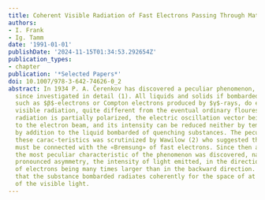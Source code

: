 ```yaml
---
title: Coherent Visible Radiation of Fast Electrons Passing Through Matter
authors:
- I. Frank
- Ig. Tamm
date: '1991-01-01'
publishDate: '2024-11-15T01:34:53.292654Z'
publication_types:
- chapter
publication: '*Selected Papers*'
doi: 10.1007/978-3-642-74626-0_2
abstract: In 1934 P. A. Čerenkov has discovered a peculiar phenomenon, whicd he has
  since investigated in detail (1). All liquids and solids if bombarded by fast electrons,
  such as $β$-electrons or Compton electrons produced by $γ$-rays, do emit a peculiar
  visible radiation, quite different from the eventual ordinary flourescence. This
  radiation is partially polarized, the electric oscillation vector being parallel
  to the electron beam, and its intensity can be reduced neither by temperature nor
  by addition to the liquid bombarded of quenching substances. The peculiarity of
  these carac-teristics was scrutinized by Wawilow (2) who suggested that this radiation
  must be connected with the «Bremsung» of fast electrons. Since then a new and undoubtedly
  the most peculiar characteristic of the phenomenon was discovered, namely, its highly
  pronounced asymmetry, the intensity of light emitted, in the direction of the motion
  of electrons being many times larger than in the backward direction. It follows
  that the substance bombarded radiates coherently for the space of at least one wavelength
  of the visible light.
---
```

